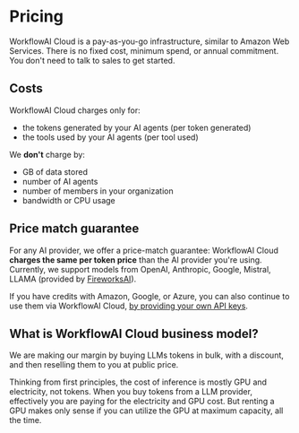 # Pricing

WorkflowAI Cloud is a pay-as-you-go infrastructure, similar to Amazon Web Services. There is no fixed cost, minimum spend, or annual commitment. You don't need to talk to sales to get started.

## Costs

WorkflowAI Cloud charges only for:
- the tokens generated by your AI agents (per token generated)
- the tools used by your AI agents (per tool used)

We **don't** charge by:
- GB of data stored
- number of AI agents
- number of members in your organization
- bandwidth or CPU usage

## Price match guarantee

For any AI provider, we offer a price-match guarantee: WorkflowAI Cloud **charges the same per token price** than the AI provider you're using. Currently, we support models from OpenAI, Anthropic, Google, Mistral, LLAMA (provided by [FireworksAI](https://fireworks.ai/)).

If you have credits with Amazon, Google, or Azure, you can also continue to use them via WorkflowAI Cloud, [by providing your own API keys](/docs/features/deployments.md#using-your-own-ai-providers-api).

## What is WorkflowAI Cloud business model?

We are making our margin by buying LLMs tokens in bulk, with a discount, and then reselling them to you at public price.

Thinking from first principles, the cost of inference is mostly GPU and electricity, not tokens. When you buy tokens from a LLM provider, effectively you are paying for the electricity and GPU cost. But renting a GPU makes only sense if you can utilize the GPU at maximum capacity, all the time. 